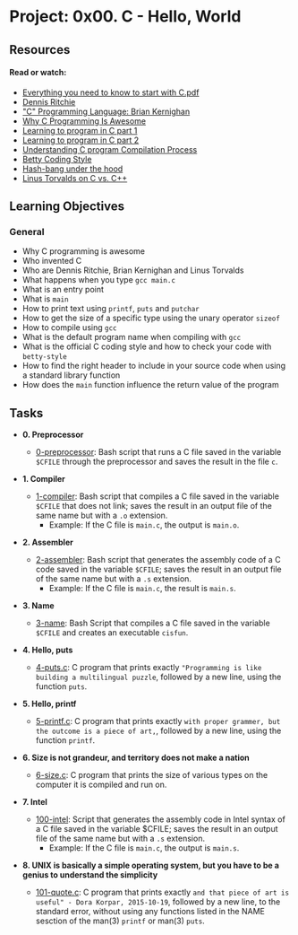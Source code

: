 # Project: 0x00. C - Hello, World

## Resources

#### Read or watch:

* [Everything you need to know to start with C.pdf](https://s3.amazonaws.com/alx-intranet.hbtn.io/uploads/misc/2022/4/e0ccf91eec6b977a9e00ed384dc285df9c2772e3.pdf?X-Amz-Algorithm=AWS4-HMAC-SHA256&X-Amz-Credential=AKIARDDGGGOUSBVO6H7D%2F20240412%2Fus-east-1%2Fs3%2Faws4_request&X-Amz-Date=20240412T164903Z&X-Amz-Expires=86400&X-Amz-SignedHeaders=host&X-Amz-Signature=0e03c997b4875f27ddff1725cb6207d27ba1382a3348eebb1c7c73a954c8c563)
* [Dennis Ritchie](https://en.wikipedia.org/wiki/Dennis_Ritchie)
* ["C" Programming Language: Brian Kernighan](https://www.youtube.com/watch?v=de2Hsvxaf8M)
* [Why C Programming Is Awesome](https://www.youtube.com/watch?v=smGalmxPVYc)
* [Learning to program in C part 1](https://www.youtube.com/watch?v=rk2fK2IIiiQ)
* [Learning to program in C part 2](https://www.youtube.com/watch?v=FwpP_MsZWnUQ)
* [Understanding C program Compilation Process](https://www.youtube.com/watch?v=VDslRumKvRA)
* [Betty Coding Style](https://github.com/alx-tools/Betty/wiki)
* [Hash-bang under the hood](https://twitter.com/unix_byte/status/1024147947393495040?s=21)
* [Linus Torvalds on C vs. C++](https://harmful.cat-v.org/software/c++/linus)
## Learning Objectives

### General

* Why C programming is awesome
* Who invented C
* Who are Dennis Ritchie, Brian Kernighan and Linus Torvalds
* What happens when you type <code>gcc main.c</code>
* What is an entry point
* What is <code>main</code>
* How to print text using <code>printf</code>, <code>puts</code> and <code>putchar</code>
* How to get the size of a specific type using the unary operator <code>sizeof</code>
* How to compile using <code>gcc</code>
* What is the default program name when compiling with <code>gcc</code>
* What is the official C coding style and how to check your code with <code>betty-style</code>
* How to find the right header to include in your source code when using a standard library function
* How does the <code>main</code> function influence the return value of the program
## Tasks

* **0. Preprocessor**
    * [0-preprocessor](./0-preprocessor): Bash script that runs a C file saved in the
      variable `$CFILE` through the preprocessor and saves the result in the file `c`.

* **1. Compiler**
    * [1-compiler](./1-compiler): Bash script that compiles a C file saved in the
      variable `$CFILE` that does not link; saves the result in an output file of the
      same name but with a `.o` extension.
        * Example: If the C file is `main.c`, the output is `main.o`.

* **2. Assembler**
    * [2-assembler](./2-assembler): Bash script that generates the assembly code of a
      C code saved in the variable `$CFILE`; saves the result in an output file of the
      same name but with a `.s` extension.
        * Example: If the C file is `main.c`, the result is `main.s`.

* **3. Name**
    * [3-name](./3-name): Bash Script that compiles a C file saved in the variable
      `$CFILE` and creates an executable `cisfun`.

* **4. Hello, puts**
    * [4-puts.c](./4-puts.c): C program that prints exactly `"Programming is like building
      a multilingual puzzle`, followed by a new line, using the function `puts`.

* **5. Hello, printf**
    * [5-printf.c](./5-printf.c): C program that prints exactly `with proper grammer, but
      the outcome is a piece of art,`, followed by a new line, using the function `printf`.

* **6. Size is not grandeur, and territory does not make a nation**
    * [6-size.c](./6-size.c): C program that prints the size of various types on the computer
      it is compiled and run on.

* **7. Intel**
    * [100-intel](./100-intel): Script that generates the assembly code in Intel syntax of a
      C file saved in the variable $CFILE; saves the result in an output file of the same name
      but with a `.s` extension.
        * Example: If the C file is `main.c`, the output is `main.s`.

* **8. UNIX is basically a simple operating system, but you have to be a genius to understand the simplicity**
    * [101-quote.c](./101-quote.c): C program that prints exactly `and that piece of art is
      useful" - Dora Korpar, 2015-10-19`, followed by a new line, to the standard error,
      without using any functions listed in the NAME sesction of the man(3) `printf` or man(3)
      `puts`.
